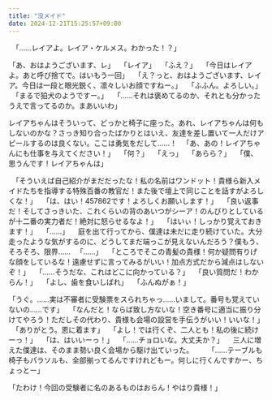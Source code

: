 ```yaml
---
title: "没メイド"
date: 2024-12-21T15:25:57+09:00
---
```

　「……レイアよ。レイア・ケルメス。わかった！？」

「あ、おはようございます、レ」
　「レイア」
　「ふえ？」
　「今日はレイアよ。あと呼び捨てで。はいもう一回」
　「え？っと、おはようございます、レイア。今日は一段と眼光鋭く、凛々しいお顔ですねー。」
　「ふふん。よろしい。」
　「まるで狛犬のようですー。」
　「……それは褒めてるのか、それとも分かったうえで言ってるのか。まあいいわ」


レイアちゃんはそういって、どっかと椅子に座った。あれ、レイアちゃんは何もしないのかな？さっき知り合ったばかりとはいえ、友達を差し置いて一人だけアピールするのは良くない。ここは勇気をだして……！
　「あ、あの！レイアちゃんにも仕事を与えてください！」
　「何？」
　「えっ」
　「あらら？」
　「僕、思うんです！レイアちゃんは」


　「そういえば自己紹介がまだだったな！私の名前はワンドット！貴様ら新入メイドたちを指導する特殊百番の教官だ！また後で壇上で同じことを話すがよろしくな！」
　「は、はい！457862です！よろしくお願いします！」
　「良い返事だ！そしてさっきいた、これくらいの背のあいつがシーア！のんびりとしているが十二番の実力者だ！絶対に怒らせるなよ！」
　「はいぃ！しっかり覚えておきます！」
　「……」
　庭を出て行ってから、僕達は未だに走り続けていた。大分走ったような気がするのに、どうしてまだ端っこが見えないんだろう？僕もう、そろそろ、限界……
　「……」
　「ところでそこの青髪の貴様！何か疑問有りげな顔をしているな！遠慮せずに言ってみるがいい！加点方式だから減点はしないぞ！」
　「……そうだな、これはどこに向かっている？」
　「良い質問だ！わからん！」
　「よし、歯を食いしばれ」
　「ふんぬがぁ！」


「うぐ。……実は不審者に受験票をスられちゃっ……いまして。番号も覚えていないの……です」
　「なんだと！ならば致し方ないな！空き番号に適当に振り分けてやろう！ただしその代わり、貴様も会場の設営を手伝うがいい！いいな！」
　「ありがとう。恩に着ます」
　「よし！では行くぞ、二人とも！私の後に続けーっ！」
　「は、はいいーっ！」
　「……チョロいな。大丈夫か？」
　三人に増えた僕達は、そのまま勢い良く会場から駆け出ていった。
　
　「……テーブルも椅子もパラソルも、全部揃ってるんですけれどもー。何しに行くんですかー、ちょっとー」


「たわけ！今回の受験者に名のあるものはおらん！やはり貴様！」
